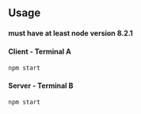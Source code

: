 ## Usage
#### must have at least node version 8.2.1 


#### Client - Terminal A 

```
npm start

```


#### Server - Terminal B

```
npm start

```